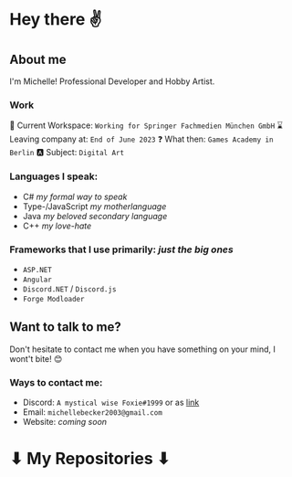 # Hey there ✌

## About me
I'm Michelle! Professional Developer and Hobby Artist.

### Work
 🏢 Current Workspace: `Working for Springer Fachmedien München GmbH`
 ⌛ Leaving company at: `End of June 2023`
 ❓ What then: `Games Academy in Berlin`
 🅰 Subject: `Digital Art`
 
### Languages I speak:
* C# *my formal way to speak*
* Type-/JavaScript *my motherlanguage*
* Java *my beloved secondary language*
* C++ *my love-hate*

### Frameworks that I use primarily: *just the big ones*
* `ASP.NET`
* `Angular`
* `Discord.NET` / `Discord.js`
* `Forge Modloader`

## Want to talk to me?

Don't hesitate to contact me when you have something on your mind, I wont't bite! 😊

### Ways to contact me:
* Discord: `A mystical wise Foxie#1999` or as [link](https://discord.com/users/511970561828585493)
* Email: `michellebecker2003@gmail.com`
* Website: *coming soon*

# ⬇ My Repositories ⬇

